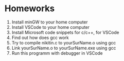 # Homeworks

1. Install minGW to your home computer
1. Install VSCode to your home computer
1. Install Microsoft code snippets for c/c++, for VSCode
1. Find out how does gcc work
1. Try to compile nikitin.c to yourSurName.o using gcc
1. Link yourSurName.o to yourSurName.exe using gcc
1. Run this programm with debugger in VSCode